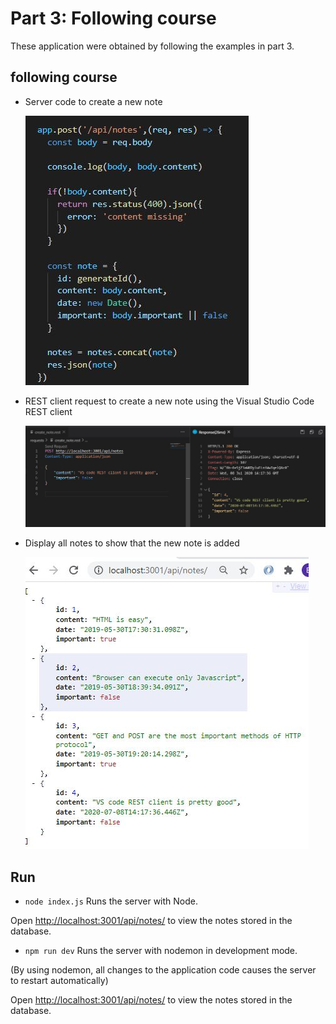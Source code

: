 # Part 3: Following course

These application were obtained by following the examples in part 3.

## following course

- Server code to create a new note 
    
    ![](/images/P3_EX_followingCourse.JPG)

- REST client request to create a new note using the Visual Studio Code REST client

    ![](/images/P3_EX_followingCourse1.JPG)

- Display all notes to show that the new note is added
    
    ![](/images/P3_EX_followingCourse2.JPG)

## Run 

- `node index.js`
Runs the server with Node. <br />

Open [http://localhost:3001/api/notes/](http://localhost:3001/api/notes/) to view the notes stored in the database.

- `npm run dev`
Runs the server with nodemon in development mode. <br />

(By using nodemon, all changes to the application code causes the server to restart automatically) <br />

Open [http://localhost:3001/api/notes/](http://localhost:3001/api/notes/) to view the notes stored in the database.
